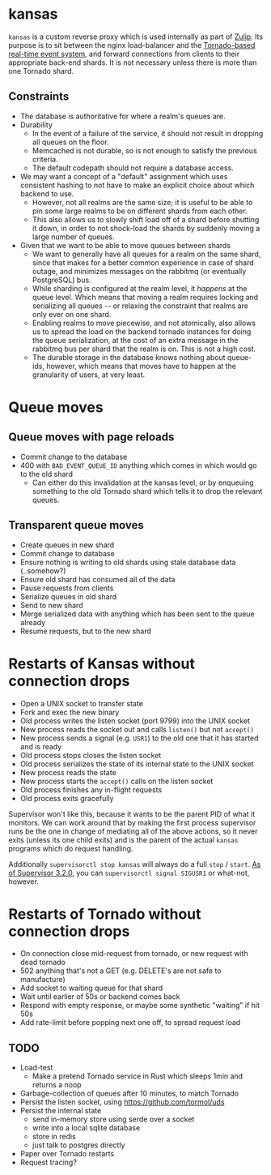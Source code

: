 # kansas

`kansas` is a custom reverse proxy which is used internally as part of
[Zulip](https://github.com/zulip/zulip). Its purpose is to sit
between the nginx load-balancer and the [Tornado-based real-time event
system][tornado], and forward connections from clients to their
appropriate back-end shards. It is not necessary unless there is more
than one Tornado shard.

[tornado]: https://zulip.readthedocs.io/en/latest/overview/architecture-overview.html#django-and-tornado

## Constraints

- The database is authoritative for where a realm's queues are.
- Durability
  - In the event of a failure of the service, it should not result in dropping all
    queues on the floor.
  - Memcached is not durable, so is not enough to satisfy the previous criteria.
  - The default codepath should not require a database access.
- We may want a concept of a "default" assignment which uses consistent hashing
  to not have to make an explicit choice about which backend to use.
  - However, not all realms are the same size; it is useful to be able to pin
    some large realms to be on different shards from each other.
  - This also allows us to slowly shift load off of a shard before shutting it
    down, in order to not shock-load the shards by suddenly moving a large
    number of queues.
- Given that we want to be able to move queues between shards
  - We want to generally have all queues for a realm on the same shard, since that
    makes for a better common experience in case of shard outage, and minimizes
    messages on the rabbitmq (or eventually PostgreSQL) bus.
  - While sharding is configured at the realm level, it _happens_ at the queue
    level. Which means that moving a realm requires locking and serializing
    all queues -- or relaxing the constraint that realms are only ever on one
    shard.
  - Enabling realms to move piecewise, and not atomically, also allows us to
    spread the load on the backend tornado instances for doing the queue
    serialization, at the cost of an extra message in the rabbitmq bus per shard
    that the realm is on. This is not a high cost.
  - The durable storage in the database knows nothing about queue-ids, however,
    which means that moves have to happen at the granularity of users, at very
    least.

# Queue moves

## Queue moves with page reloads

- Commit change to the database
- 400 with `BAD_EVENT_QUEUE_ID` anything which comes in which would go to the
  old shard
  - Can either do this invalidation at the kansas level, or by enqueuing
    something to the old Tornado shard which tells it to drop the relevant
    queues.

## Transparent queue moves

- Create queues in new shard
- Commit change to database
- Ensure nothing is writing to old shards using stale database data (..somehow?)
- Ensure old shard has consumed all of the data
- Pause requests from clients
- Serialize queues in old shard
- Send to new shard
- Merge serialized data with anything which has been sent to the queue already
- Resume requests, but to the new shard

# Restarts of Kansas without connection drops

- Open a UNIX socket to transfer state
- Fork and exec the new binary
- Old process writes the listen socket (port 9799) into the UNIX socket
- New process reads the socket out and calls `listen()` but not `accept()`
- New process sends a signal (e.g. `USR1`) to the old one that it has started and is ready
- Old process stops closes the listen socket
- Old process serializes the state of its internal state to the UNIX socket
- New process reads the state
- New process starts the `accept()` calls on the listen socket
- Old process finishes any in-flight requests
- Old process exits gracefully

Supervisor won't like this, because it wants to be the parent PID of what it
monitors. We can work around that by making the first process supervisor runs
be the one in change of mediating all of the above actions, so it never exits
(unless its one child exits) and is the parent of the actual `kansas` programs
which do request handling.

Additionally `supervisorctl stop kansas` will always do a full `stop` / `start`.
[As of Supervisor 3.2.0][signal], you can `supervisorctl signal SIGUSR1` or
what-not, however.

[signal]: https://github.com/Supervisor/supervisor/blob/master/CHANGES.rst#320-2015-11-30

# Restarts of Tornado without connection drops

- On connection close mid-request from tornado, or new request with dead tornado
- 502 anything that's not a GET (e.g. DELETE's are not safe to manufacture)
- Add socket to waiting queue for that shard
- Wait until earlier of 50s or backend comes back
- Respond with empty response, or maybe some synthetic "waiting" if hit 50s
- Add rate-limit before popping next one off, to spread request load

## TODO

- Load-test
  - Make a pretend Tornado service in Rust which sleeps 1min and returns a noop
- Garbage-collection of queues after 10 minutes, to match Tornado
- Persist the listen socket, using https://github.com/tormol/uds
- Persist the internal state
  - send in-memory store using serde over a socket
  - write into a local sqlite database
  - store in redis
  - just talk to postgres directly
- Paper over Tornado restarts
- Request tracing?

